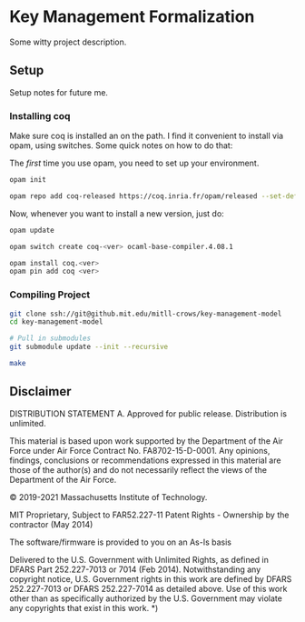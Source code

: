 # Key Management Formalization

Some witty project description.

## Setup

Setup notes for future me.


### Installing coq

Make sure coq is installed an on the path.  I find it convenient to
install via opam, using switches.  Some quick notes on how to do that:

The *first* time you use opam, you need to set up your environment.   

```bash
opam init

opam repo add coq-released https://coq.inria.fr/opam/released --set-default
```

Now, whenever you want to install a new version, just do:

```bash
opam update

opam switch create coq-<ver> ocaml-base-compiler.4.08.1

opam install coq.<ver>
opam pin add coq <ver>
```

### Compiling Project

```bash
git clone ssh://git@github.mit.edu/mitll-crows/key-management-model
cd key-management-model

# Pull in submodules
git submodule update --init --recursive

make
```

## Disclaimer

DISTRIBUTION STATEMENT A. Approved for public release. Distribution is unlimited.

This material is based upon work supported by the Department of the Air Force under Air Force Contract No. FA8702-15-D-0001. Any opinions, findings, conclusions or recommendations expressed in this material are those of the author(s) and do not necessarily reflect the views of the Department of the Air Force.

© 2019-2021 Massachusetts Institute of Technology.

MIT Proprietary, Subject to FAR52.227-11 Patent Rights - Ownership by the contractor (May 2014)

The software/firmware is provided to you on an As-Is basis

Delivered to the U.S. Government with Unlimited Rights, as defined in DFARS Part 252.227-7013 or 7014 (Feb 2014). Notwithstanding any copyright notice, U.S. Government rights in this work are defined by DFARS 252.227-7013 or DFARS 252.227-7014 as detailed above. Use of this work other than as specifically authorized by the U.S. Government may violate any copyrights that exist in this work. *)
